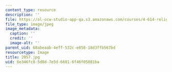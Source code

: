 ```yaml
---
content_type: resource
description: ''
file: https://ol-ocw-studio-app-qa.s3.amazonaws.com/courses/4-614-religious-architecture-and-islamic-cultures-fall-2002/6e346fc85d8d7e5d66016f46f05881ba_2057.jpg
file_type: image/jpeg
image_metadata:
  caption: ''
  credit: ''
  image-alt: ''
parent_uid: 68abeaab-4eff-532c-e858-18d3ffb567bd
resourcetype: Image
title: 2057.jpg
uid: 6e346fc8-5d8d-7e5d-6601-6f46f05881ba
---
```

